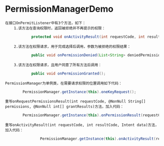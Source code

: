 # PermissionManagerDemo
	在接口OnPermitListener中有3个方法，如下：
		1.该方法在查询权限时，返回被拒绝并不再提示的权限：
```java
			protected void onActivityResult(int requestCode, int resultCode, Intent data)；
```
		2.该方法在权限请求，用于完成选择后调用，参数为被拒绝的权限结果：
```java
			public void onPermissionDenied(List<String> deniedPermission);
```
		3.该方法在权限请求，且用户同意了所有方法后调用：
```java
			public void onPermissionGranted();
```
	PermissionManager为单例类，在需要请求权限的位置调用如下代码：
```java
		PermissionManager.getInstance(this).oneKeyRequest();
```
	重写onRequestPermissionsResult(int requestCode, @NonNull String[] permissions, @NonNull int[] grantResults)方法，加入代码：
```java
		PermissionManager.getInstance(this).onPermissionResult(requestCode,permissions,grantResults);
```
	重写onActivityResult(int requestCode, int resultCode, Intent data)方法，加入代码：
```java
		        PermissionManager.getInstance(this).onActivityResult(requestCode,resultCode,data);
```
